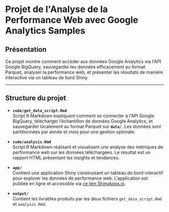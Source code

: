 # Projet de l'Analyse de la Performance Web avec Google Analytics Samples  

## Présentation

Ce projet montre comment accéder aux données Google Analytics via l'API Google BigQuery, sauvegarder les données efficacement au format Parquet, analyser la performance web, et présenter les résultats de manière interactive via un tableau de bord Shiny.

---

## Structure du projet

- **`code/get_data_script.Rmd`**  
  Script R Markdown expliquant comment se connecter à l'API Google BigQuery, télécharger l’échantillon de données Google Analytics, et sauvegarder localement au format Parquet sur **`data/`**. Les données sont partitionnées par année et mois pour une gestion optimale.

- **`code/analysis.Rmd`**  
  Script R Markdown réalisant et visualisant une analyse des métriques de performance web sur les données téléchargées. Le résultat est un rapport HTML présentant les insights et tendances.

- **`app/`**  
  Contient une application Shiny construisant un tableau de bord interactif pour explorer les données de performance web. L’application est publiée en ligne et accessible via [ce lien ShinyApps.io](https://dy08vl-dinh0tung0anh-tran.shinyapps.io/web-performance-analysis/).

- **`output/`**  
  Contient les livrables produits par les deux fichiers `get_data_script.Rmd` et `analysis.Rmd`.

